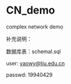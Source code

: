 # CN_demo
complex network demo


补充说明：

数据库表：schemal.sql

user:  yaowy@tju.edu.cn

passwd:  19940429
